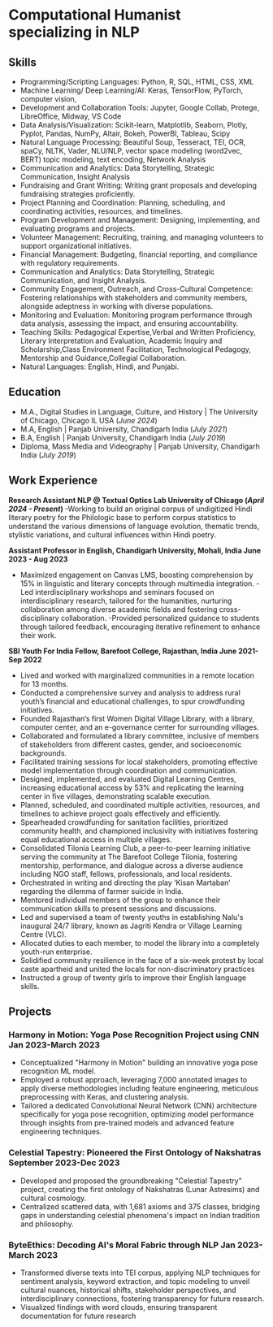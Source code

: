 # Computational Humanist specializing in NLP

## Skills

- Programming/Scripting Languages: Python, R, SQL, HTML, CSS, XML
- Machine Learning/ Deep Learning/AI: Keras, TensorFlow, PyTorch, computer vision,
- Development and Collaboration Tools: Jupyter, Google Collab, Protege, LibreOffice, Midway, VS Code
- Data Analysis/Visualization: Scikit-learn, Matplotlib, Seaborn, Plotly, Pyplot, Pandas, NumPy, Altair, Bokeh,
PowerBI, Tableau, Scipy
- Natural Language Processing: Beautiful Soup, Tesseract, TEI, OCR, spaCy, NLTK, Vader, NLU/NLP, vector
space modeling (word2vec, BERT) topic modeling, text encoding, Network Analysis
- Communication and Analytics: Data Storytelling, Strategic Communication, Insight Analysis
- Fundraising and Grant Writing: Writing grant proposals and developing fundraising strategies proficiently.
- Project Planning and Coordination: Planning, scheduling, and coordinating activities, resources, and timelines.
- Program Development and Management: Designing, implementing, and evaluating programs and projects.
- Volunteer Management: Recruiting, training, and managing volunteers to support organizational initiatives.
- Financial Management: Budgeting, financial reporting, and compliance with regulatory requirements.
- Communication and Analytics: Data Storytelling, Strategic Communication, and Insight Analysis.
- Community Engagement, Outreach, and Cross-Cultural Competence: Fostering relationships with
stakeholders and community members, alongside adeptness in working with diverse populations.
- Monitoring and Evaluation: Monitoring program performance through data analysis, assessing
the impact, and ensuring accountability.
- Teaching Skills: Pedagogical Expertise,Verbal and Written Proficiency, Literary Interpretation and Evaluation,
Academic Inquiry and Scholarship,Class Environment Facilitation, Technological Pedagogy, Mentorship and
Guidance,Collegial Collaboration.
- Natural Languages: English, Hindi, and Punjabi.


## Education
- M.A., Digital Studies in Language, Culture, and History | The University of Chicago, Chicago IL USA (_June 2024_)								       		
- M.A, English	| Panjab University, Chandigarh  India (_July 2021_)	 			        		
- B.A, English |  Panjab University, Chandigarh  India (_July 2019_)
- Diploma, Mass Media and Videography | Panjab University, Chandigarh India (_July 2019_)

## Work Experience

**Research Assistant NLP @ Textual Optics Lab  University of Chicago (_April 2024 - Present_)**
-Working to build an original corpus of undigitized Hindi literary poetry for the Philologic base to perform corpus statistics to understand the various dimensions of language evolution, thematic trends, stylistic variations, and cultural influences within Hindi poetry.

**Assistant Professor in English, Chandigarh University, Mohali, India June 2023 - Aug 2023**
- Maximized engagement on Canvas LMS, boosting comprehension by 15% in linguistic and literary concepts through multimedia integration.
-Led interdisciplinary workshops and seminars focused on interdisciplinary research, tailored for the humanities, nurturing collaboration among diverse academic fields and fostering cross-disciplinary collaboration.
-Provided personalized guidance to students through tailored feedback, encouraging iterative refinement to enhance their work.

**SBI Youth For India Fellow, Barefoot College, Rajasthan, India June 2021- Sep 2022**
- Lived and worked with marginalized communities in a remote location for 13 months.
- Conducted a comprehensive survey and analysis to address rural youth’s financial and educational challenges, to
spur crowdfunding initiatives.
- Founded Rajasthan’s first Women Digital Village Library, with a library, computer center, and an e-governance
center for surrounding villages.
- Collaborated and formulated a library committee, inclusive of members of stakeholders from different castes,
gender, and socioeconomic backgrounds.
- Facilitated training sessions for local stakeholders, promoting effective model implementation through
coordination and communication.
- Designed, implemented, and evaluated Digital Learning Centres, increasing educational access by 53% and
replicating the learning center in five villages, demonstrating scalable execution.
- Planned, scheduled, and coordinated multiple activities, resources, and timelines to achieve project goals
effectively and efficiently.
- Spearheaded crowdfunding for sanitation facilities, prioritized community health, and championed inclusivity
with initiatives fostering equal educational access in multiple villages.
- Consolidated Tilonia Learning Club, a peer-to-peer learning initiative serving the community at The Barefoot
College Tilonia, fostering mentorship, performance, and dialogue across a diverse audience including NGO staff,
fellows, professionals, and local residents.
- Orchestrated in writing and directing the play ‘Kisan Martaban’ regarding the dilemma of farmer suicide in India.
- Mentored individual members of the group to enhance their communication skills to present sessions and
discussions.
- Led and supervised a team of twenty youths in establishing Nalu's inaugural 24/7 library, known as Jagriti Kendra
or Village Learning Centre (VLC).
- Allocated duties to each member, to model the library into a completely youth-run enterprise.
- Solidified community resilience in the face of a six-week protest by local caste apartheid and united the locals for
non-discriminatory practices
- Instructed a group of twenty girls to improve their English language skills.

## Projects

### Harmony in Motion: Yoga Pose Recognition Project using CNN Jan 2023-March 2023

- Conceptualized "Harmony in Motion" building an innovative yoga pose recognition ML model.
- Employed a robust approach, leveraging 7,000 annotated images to apply diverse methodologies including
feature engineering, meticulous preprocessing with Keras, and clustering analysis.
- Tailored a dedicated Convolutional Neural Network (CNN) architecture specifically for yoga pose recognition,
optimizing model performance through insights from pre-trained models and advanced feature engineering techniques.


### Celestial Tapestry: Pioneered the First Ontology of Nakshatras September 2023-Dec 2023
- Developed and proposed the groundbreaking "Celestial Tapestry" project, creating the first ontology of Nakshatras (Lunar Astresims) and cultural cosmology.
- Centralized scattered data, with 1,681 axioms and 375 classes, bridging gaps in understanding celestial phenomena's impact on Indian tradition and philosophy.


### ByteEthics: Decoding AI's Moral Fabric through NLP Jan 2023-March 2023
- Transformed diverse texts into TEI corpus, applying NLP techniques for sentiment analysis, keyword extraction, and topic modeling to unveil cultural nuances, historical shifts, stakeholder perspectives, and interdisciplinary connections, fostering transparency for future research.
- Visualized findings with word clouds, ensuring transparent documentation for future research






